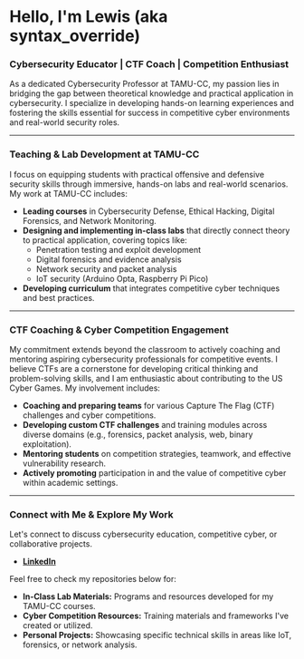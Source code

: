 # Hello, I'm Lewis (aka syntax_override)

### Cybersecurity Educator | CTF Coach | Competition Enthusiast 

As a dedicated Cybersecurity Professor at TAMU-CC, my passion lies in bridging the gap between theoretical knowledge and practical application in cybersecurity. I specialize in developing hands-on learning experiences and fostering the skills essential for success in competitive cyber environments and real-world security roles.

---

### **Teaching & Lab Development at TAMU-CC**

I focus on equipping students with practical offensive and defensive security skills through immersive, hands-on labs and real-world scenarios. My work at TAMU-CC includes:

* **Leading courses** in Cybersecurity Defense, Ethical Hacking, Digital Forensics, and Network Monitoring.
* **Designing and implementing in-class labs** that directly connect theory to practical application, covering topics like:
    * Penetration testing and exploit development
    * Digital forensics and evidence analysis
    * Network security and packet analysis
    * IoT security (Arduino Opta, Raspberry Pi Pico)
* **Developing curriculum** that integrates competitive cyber techniques and best practices.

---

### **CTF Coaching & Cyber Competition Engagement**

My commitment extends beyond the classroom to actively coaching and mentoring aspiring cybersecurity professionals for competitive events. I believe CTFs are a cornerstone for developing critical thinking and problem-solving skills, and I am enthusiastic about contributing to the US Cyber Games. My involvement includes:

* **Coaching and preparing teams** for various Capture The Flag (CTF) challenges and cyber competitions.
* **Developing custom CTF challenges** and training modules across diverse domains (e.g., forensics, packet analysis, web, binary exploitation).
* **Mentoring students** on competition strategies, teamwork, and effective vulnerability research.
* **Actively promoting** participation in and the value of competitive cyber within academic settings.

---

### **Connect with Me & Explore My Work**

Let's connect to discuss cybersecurity education, competitive cyber, or collaborative projects.

* [**LinkedIn**](https://www.linkedin.com/in/lewisheuermann/)

Feel free to check my repositories below for:
* **In-Class Lab Materials:** Programs and resources developed for my TAMU-CC courses.
* **Cyber Competition Resources:** Training materials and frameworks I've created or utilized.
* **Personal Projects:** Showcasing specific technical skills in areas like IoT, forensics, or network analysis.
